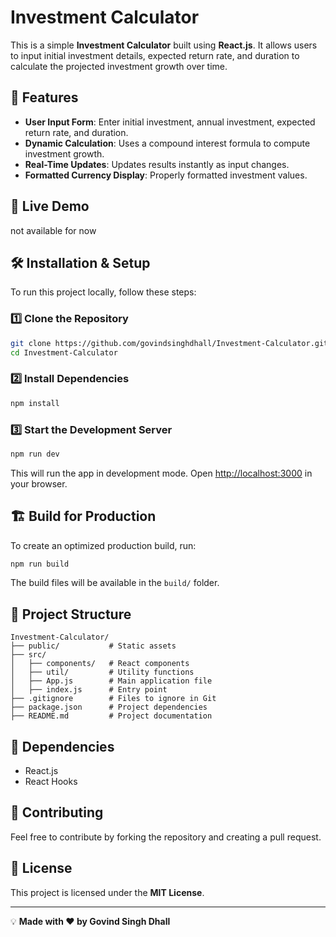 # Investment Calculator

This is a simple **Investment Calculator** built using **React.js**. It allows users to input initial investment details, expected return rate, and duration to calculate the projected investment growth over time.

## 📌 Features
- **User Input Form**: Enter initial investment, annual investment, expected return rate, and duration.
- **Dynamic Calculation**: Uses a compound interest formula to compute investment growth.
- **Real-Time Updates**: Updates results instantly as input changes.
- **Formatted Currency Display**: Properly formatted investment values.

## 🚀 Live Demo
not available for now

## 🛠️ Installation & Setup
To run this project locally, follow these steps:

### 1️⃣ Clone the Repository
```sh
git clone https://github.com/govindsinghdhall/Investment-Calculator.git
cd Investment-Calculator
```

### 2️⃣ Install Dependencies
```sh
npm install
```

### 3️⃣ Start the Development Server
```sh
npm run dev
```
This will run the app in development mode. Open [http://localhost:3000](http://localhost:3000) in your browser.

## 🏗️ Build for Production
To create an optimized production build, run:
```sh
npm run build
```
The build files will be available in the `build/` folder.

## 📂 Project Structure
```
Investment-Calculator/
├── public/           # Static assets
├── src/
│   ├── components/   # React components
│   ├── util/         # Utility functions
│   ├── App.js        # Main application file
│   ├── index.js      # Entry point
├── .gitignore        # Files to ignore in Git
├── package.json      # Project dependencies
├── README.md         # Project documentation
```

## 📌 Dependencies
- React.js
- React Hooks

## 🤝 Contributing
Feel free to contribute by forking the repository and creating a pull request.

## 📜 License
This project is licensed under the **MIT License**.

---
💡 **Made with ❤️ by Govind Singh Dhall**
